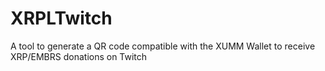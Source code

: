 # XRPLTwitch
A tool to generate a QR code compatible with the XUMM Wallet to receive XRP/EMBRS donations on Twitch
